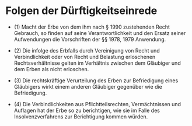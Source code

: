 # Folgen der Dürftigkeitseinrede

- (1) Macht der Erbe von dem ihm nach § 1990 zustehenden Recht Gebrauch, so finden auf seine Verantwortlichkeit und den Ersatz seiner Aufwendungen die Vorschriften der §§ 1978, 1979 Anwendung.

- (2) Die infolge des Erbfalls durch Vereinigung von Recht und Verbindlichkeit oder von Recht und Belastung erloschenen Rechtsverhältnisse gelten im Verhältnis zwischen dem Gläubiger und dem Erben als nicht erloschen.

- (3) Die rechtskräftige Verurteilung des Erben zur Befriedigung eines Gläubigers wirkt einem anderen Gläubiger gegenüber wie die Befriedigung.

- (4) Die Verbindlichkeiten aus Pflichtteilsrechten, Vermächtnissen und Auflagen hat der Erbe so zu berichtigen, wie sie im Falle des Insolvenzverfahrens zur Berichtigung kommen würden.

